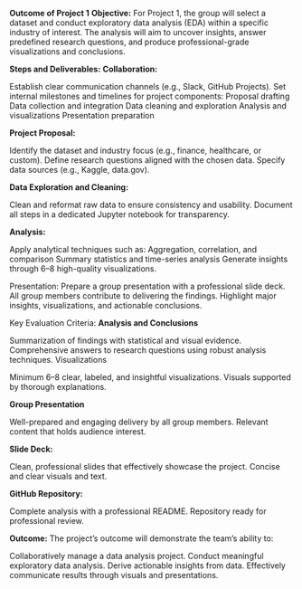 **Outcome of Project 1**
**Objective:**
For Project 1, the group will select a dataset and conduct exploratory data analysis (EDA) within a specific industry of interest. The analysis will aim to uncover insights, answer predefined research questions, and produce professional-grade visualizations and conclusions.

**Steps and Deliverables:**
**Collaboration:**

Establish clear communication channels (e.g., Slack, GitHub Projects).
Set internal milestones and timelines for project components:
Proposal drafting
Data collection and integration
Data cleaning and exploration
Analysis and visualizations
Presentation preparation

**Project Proposal:**

Identify the dataset and industry focus (e.g., finance, healthcare, or custom).
Define research questions aligned with the chosen data.
Specify data sources (e.g., Kaggle, data.gov).

**Data Exploration and Cleaning:**

Clean and reformat raw data to ensure consistency and usability.
Document all steps in a dedicated Jupyter notebook for transparency.

**Analysis:**

Apply analytical techniques such as:
Aggregation, correlation, and comparison
Summary statistics and time-series analysis
Generate insights through 6–8 high-quality visualizations.

Presentation:
Prepare a group presentation with a professional slide deck.
All group members contribute to delivering the findings.
Highlight major insights, visualizations, and actionable conclusions.

Key Evaluation Criteria:
**Analysis and Conclusions** 

Summarization of findings with statistical and visual evidence.
Comprehensive answers to research questions using robust analysis techniques.
Visualizations 

Minimum 6–8 clear, labeled, and insightful visualizations.
Visuals supported by thorough explanations.

**Group Presentation** 

Well-prepared and engaging delivery by all group members.
Relevant content that holds audience interest.

**Slide Deck:**

Clean, professional slides that effectively showcase the project.
Concise and clear visuals and text.

**GitHub Repository:**

Complete analysis with a professional README.
Repository ready for professional review.

**Outcome:**
The project’s outcome will demonstrate the team’s ability to:

Collaboratively manage a data analysis project.
Conduct meaningful exploratory data analysis.
Derive actionable insights from data.
Effectively communicate results through visuals and presentations.
